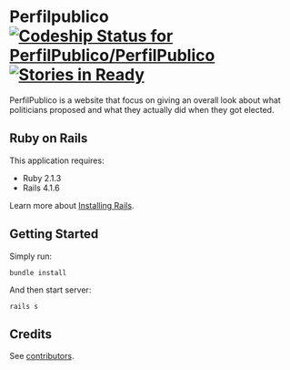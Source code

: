 Perfilpublico [ ![Codeship Status for PerfilPublico/PerfilPublico](https://codeship.io/projects/4c5968c0-4067-0132-2454-56a82d25c0eb/status)](https://codeship.io/projects/43868) [![Stories in Ready](https://badge.waffle.io/PerfilPublico/PerfilPublico.png?label=ready&title=Ready)](https://waffle.io/PerfilPublico/PerfilPublico)
================

PerfilPublico is a website that focus on giving an overall look about what politicians proposed and what they actually did when they got elected.

Ruby on Rails
-------------

This application requires:

- Ruby 2.1.3
- Rails 4.1.6

Learn more about [Installing Rails](http://railsapps.github.io/installing-rails.html).

Getting Started
---------------

Simply run:

```
bundle install
```

And then start server:

```
rails s
```

Credits
-------

See [contributors](https://github.com/PerfilPublico/PerfilPublico/graphs/contributors).
